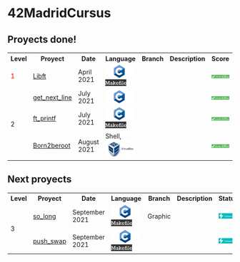 # 42MadridCursus

## Proyects done!

<!-- |  Level | Project | Date | Language | Description | Status |
| :----: | :-----: | :--: | :------: | :---------: | :----: |
| 1 | [libft](https://github.com/mbueno-g/libft) | April 2021 | <img height="30" src="https://github.com/mbueno-g/42MadridCursus/blob/main/c.jpg?raw=true"> <img height="15" src="https://github.com/mbueno-g/42MadridCursus/blob/main/makefiles.png?raw=true"> |  | [![Libft score](https://badge42.herokuapp.com/api/project/mbueno-g/Libft)](https://github.com/JaeSeoKim/badge42)
| 2 | [get_next_line](https://github.com/mbueno-g/get_next_line) | July 2021 | <img height="30" src="https://github.com/mbueno-g/42MadridCursus/blob/main/c.jpg?raw=true"> | | [![get_next_line score](https://badge42.herokuapp.com/api/project/mbueno-g/get_next_line)](https://github.com/JaeSeoKim/badge42)
| 2 | [ft_printf](https://github.com/mbueno-g/ft_printf) | July 2021 | <img height="30" src="https://github.com/mbueno-g/42MadridCursus/blob/main/c.jpg?raw=true"> <img height="15" src="https://github.com/mbueno-g/42MadridCursus/blob/main/makefiles.png?raw=true"> |  | [![ft_printf score](https://badge42.herokuapp.com/api/project/mbueno-g/ft_printf)](https://github.com/JaeSeoKim/badge42)
| 2 | [born2beroot](https://github.com/mbueno-g/born2beroot) | August 2021 | Shell, <img height="40" src="https://github.com/mbueno-g/42MadridCursus/blob/main/virtualbox.jpg?raw=true">|  | [![born2beroot score](https://badge42.herokuapp.com/api/project/mbueno-g/Born2beroot)](https://github.com/JaeSeoKim/badge42) -->

<table>
  <tr>
    <th>Level</th>
    <th>Proyect</th>
    <th>Date</th>
    <th>Language</th>
    <th>Branch</th>
    <th>Description</th>
    <th>Score</th>
  </tr>
  <tr style="text-aling:center">
    <td style="color:red">1</td>
    <td> <a href="https://github.com/mbueno-g/libft">Libft<a> </td>
    <td> April 2021 </td>
    <td><img height="30" src="https://github.com/mbueno-g/42MadridCursus/blob/main/img/c.jpg?raw=true"> <img height="15" src="https://github.com/mbueno-g/42MadridCursus/blob/main/img/makefiles.png?raw=true"></td>
      <td></td>
      <td></td>
      <td><img src="https://github.com/mbueno-g/42MadridCursus/blob/main/img/score_libft.png?raw=true"></td>
  </tr>
  <tr>
    <td rowspan = "3" >2</td>
    <td> <a href="https://github.com/mbueno-g/get_next_line">get_next_line<a></td>
    <td> July 2021 </td>
    <td><img height="30" src="https://github.com/mbueno-g/42MadridCursus/blob/main/img/c.jpg?raw=true"></td>
      <td></td>
      <td></td>
      <td><img src="https://github.com/mbueno-g/42MadridCursus/blob/main/img/score_get_next_line.png?raw=true"></td>
  </tr>
  <tr>
    <td> <a href="https://github.com/mbueno-g/ft_printf">ft_printf<a></td>
    <td> July 2021 </td>
    <td><img height="30" src="https://github.com/mbueno-g/42MadridCursus/blob/main/img/c.jpg?raw=true"> <img height="15" src="https://github.com/mbueno-g/42MadridCursus/blob/main/img/makefiles.png?raw=true"></td>
      <td></td>
      <td></td>
      <td><img src="https://github.com/mbueno-g/42MadridCursus/blob/main/img/score_ft_printf.png?raw=true"></td>
  </tr>
  <tr>
    <td> <a href="https://github.com/mbueno-g/born2beroot">Born2beroot<a></td>
    <td> August 2021 </td>
    <td> Shell, <img height="40" src="https://github.com/mbueno-g/42MadridCursus/blob/main/img/virtualbox.jpg?raw=true"></td>
      <td></td>
      <td></td>
      <td><img src="https://github.com/mbueno-g/42MadridCursus/blob/main/img/score_born2beroot.png?raw=true"></td>
  </tr>
</table>

## Next proyects

<!-- |  Level | Project | Date | Language | Description | Status |
| :----: | :-----: | :--: | :------: | :---------: | :----: |
| 3 | [so_long](https://github.com/mbueno-g/so_long) | September 2021 | <img height="30" src="https://github.com/mbueno-g/42MadridCursus/blob/main/c.jpg?raw=true"> <img height="15" src="https://github.com/mbueno-g/42MadridCursus/blob/main/makefiles.png?raw=true">|  | [![so_long score](https://badge42.herokuapp.com/api/project/mbueno-g/so_long)](https://github.com/JaeSeoKim/badge42)
| 3 | [push_swap](https://github.com/mbueno-g/push_swap) | September 2021 | <img height="30" src="https://github.com/mbueno-g/42MadridCursus/blob/main/c.jpg?raw=true"> <img height="15" src="https://github.com/mbueno-g/42MadridCursus/blob/main/makefiles.png?raw=true"> | | [![push_swap score](https://badge42.herokuapp.com/api/project/mbueno-g/push_swap)](https://github.com/JaeSeoKim/badge42) -->

      
<table>
  <tr>
    <th>Level</th>
    <th>Proyect</th>
    <th>Date</th>
    <th>Language</th>
    <th>Branch</th>
    <th>Description</th>
    <th>Status</th>
  </tr>
  <tr>
    <td rowspan = "2">3</td>
    <td> <a href="https://github.com/mbueno-g/so_long">so_long<a> </td>
    <td> September 2021 </td>
    <td><img height="30" src="https://github.com/mbueno-g/42MadridCursus/blob/main/img/c.jpg?raw=true"> <img height="15" src="https://github.com/mbueno-g/42MadridCursus/blob/main/img/makefiles.png?raw=true"></td>
      <td>Graphic</td>
      <td></td>
      <td><img src="https://github.com/mbueno-g/42MadridCursus/blob/main/img/subscribed.png?raw=true"></td>
  </tr>
  <tr>
    <td> <a href="https://github.com/mbueno-g/push_swap">push_swap<a></td>
    <td> September 2021 </td>
    <td><img height="30" src="https://github.com/mbueno-g/42MadridCursus/blob/main/img/c.jpg?raw=true"> <img height="15" src="https://github.com/mbueno-g/42MadridCursus/blob/main/img/makefiles.png?raw=true"></td>
      <td></td>
      <td></td>
      <td><img src="https://github.com/mbueno-g/42MadridCursus/blob/main/img/subscribed.png?raw=true"></td>
  </tr>
</table>

